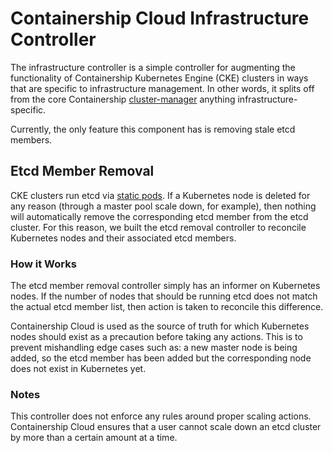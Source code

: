 # Containership Cloud Infrastructure Controller

The infrastructure controller is a simple controller for augmenting the functionality of Containership Kubernetes Engine (CKE) clusters in ways that are specific to infrastructure management.
In other words, it splits off from the core Containership [cluster-manager][cluster-manager] anything infrastructure-specific.

Currently, the only feature this component has is removing stale etcd members.

## Etcd Member Removal

CKE clusters run etcd via [static pods][static-pods].
If a Kubernetes node is deleted for any reason (through a master pool scale down, for example), then nothing will automatically remove the corresponding etcd member from the etcd cluster.
For this reason, we built the etcd removal controller to reconcile Kubernetes nodes and their associated etcd members.

### How it Works

The etcd member removal controller simply has an informer on Kubernetes nodes.
If the number of nodes that should be running etcd does not match the actual etcd member list, then action is taken to reconcile this difference.

Containership Cloud is used as the source of truth for which Kubernetes nodes should exist as a precaution before taking any actions.
This is to prevent mishandling edge cases such as: a new master node is being added, so the etcd member has been added but the corresponding node does not exist in Kubernetes yet.

### Notes

This controller does not enforce any rules around proper scaling actions.
Containership Cloud ensures that a user cannot scale down an etcd cluster by more than a certain amount at a time.

[Cluster-manager]: https://github.com/containership/cluster-manager
[static-pods]: https://kubernetes.io/docs/tasks/administer-cluster/static-pod/
